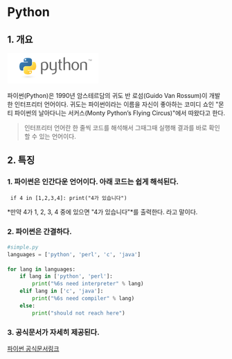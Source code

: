 # Python

## 1. 개요



![pahkey_KRRKrp](%EC%8B%A4%EC%8A%B5%20%EC%9E%90%EB%A3%8C.assets/pahkey_KRRKrp.png)

파이썬(Python)은 1990년 암스테르담의 귀도 반 로섬(Guido Van Rossum)이 개발한 인터프리터 언어이다. 귀도는 파이썬이라는 이름을 자신이 좋아하는 코미디 쇼인 "몬티 파이썬의 날아다니는 서커스(Monty Python’s Flying Circus)"에서 따왔다고 한다.

> 인터프리터 언어란 한 줄씩 코드를 해석해서 그때그때 실행해 결과를 바로 확인할 수 있는 언어이다.



## 2. 특징

### 1. 파이썬은 인간다운 언어이다. 아래 코드는 쉽게 해석된다.

` if 4 in [1,2,3,4]: print("4가 있습니다")` 

*만약 4가 1, 2, 3, 4 중에 있으면 "4가 있습니다"*를 출력한다. 라고 말이다.

### 2. 파이썬은 간결하다.

``````python
#simple.py
languages = ['python', 'perl', 'c', 'java']

for lang in languages:
	if lang in ['python', 'perl']:
		print("%6s need interpreter" % lang)
	elif lang in ['c', 'java']:
		print("%6s need compiler" % lang)
	else:
		print("should not reach here")
``````

### 3. 공식문서가 자세히 제공된다.

[파이썬 공식문서링크]( https://docs.python.org/3/)